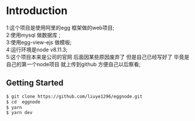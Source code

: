 # Introduction

1:这个项目是使用阿里的egg 框架做的web项目;  
2:使用mysql 做数据库 ;  
3:使用egg-view-ejs 做模板;  
4:运行环境是node v8.11.3;  
5:这个项目本来是公司的官网 后面因某些原因废弃了 但是自己已经写好了  毕竟是自己的第一个node项目 就上传到github 方便自己以后察看;


## Getting Started

```bash
$ git clone https://github.com/liuye1296/eggnode.git
$ cd  eggnode
$ yarn 
$ yarn dev
```
